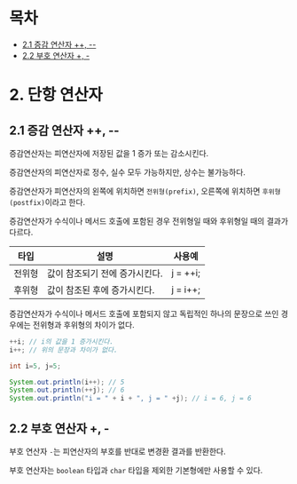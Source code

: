 # 목차

- [2.1 증감 연산자 ++, --](#21-증감-연산자)
- [2.2 부호 연산자 +, -](#22-부호-연산자)

# 2. 단항 연산자

## 2.1 증감 연산자 ++, --

증감연산자는 피연산자에 저장된 값을 1 증가 또는 감소시킨다.

증감연산자의 피연산자로 정수, 실수 모두 가능하지만, 상수는 불가능하다.

증감연산자가 피연산자의 왼쪽에 위치하면 `전위형(prefix)`, 오른쪽에 위치하면 `후위형(postfix)`이라고 한다.

증감연산자가 수식이나 메서드 호출에 포함된 경우 전위형일 때와 후위형일 때의 결과가 다르다.

|  타입  | 설명                           |  사용예  |
| :----: | ------------------------------ | :------: |
| 전위형 | 값이 참조되기 전에 증가시킨다. | j = ++i; |
| 후위형 | 값이 참조된 후에 증가시킨다.   | j = i++; |

증감연산자가 수식이나 메서드 호출에 포함되지 않고 독립적인 하나의 문장으로 쓰인 경우에는 전위형과 후위형의 차이가 없다.

```Java
++i; // i의 값을 1 증가시킨다.
i++; // 위의 문장과 차이가 없다.
```

```Java
int i=5, j=5;

System.out.println(i++); // 5
System.out.println(++j); // 6
System.out.println("i = " + i + ", j = " +j); // i = 6, j = 6
```

## 2.2 부호 연산자 +, -

부호 연산자 `-`는 피연산자의 부호를 반대로 변경환 결과를 반환한다.

부호 연산자는 `boolean` 타입과 `char` 타입을 제외한 기본형에만 사용할 수 있다.
